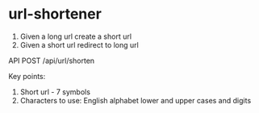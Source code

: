 # url-shortener

1) Given a long url create a short url
2) Given a short url redirect to long url

API
POST /api/url/shorten

Key points:
1) Short url - 7 symbols
2) Characters to use: English alphabet lower and upper cases and digits